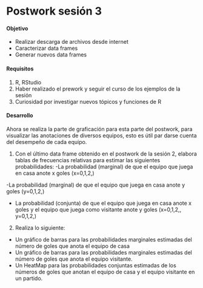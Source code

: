 # Postwork sesión 3

#### Objetivo

- Realizar descarga de archivos desde internet
- Caracterizar data frames
- Generar nuevos data frames

#### Requisitos

1. R, RStudio
2. Haber realizado el prework y seguir el curso de los ejemplos de la sesión
3. Curiosidad por investigar nuevos tópicos y funciones de R

#### Desarrollo

Ahora se realiza la parte de graficación para esta parte del postwork, para visualizar las anotaciones de diversos equipos, esto es útil par darse cuenta del desempeño de cada equipo.

1. Con el último data frame obtenido en el postwork de la sesión 2, elabora tablas de frecuencias relativas para estimar las siguientes probabilidades:
 -La probabilidad (marginal) de que el equipo que juega en casa anote x goles (x=0,1,2,)

-La probabilidad (marginal) de que el equipo que juega en casa anote y goles (y=0,1,2,)

- La probabilidad (conjunta) de que el equipo que juega en casa anote x goles y el equipo que juega como visitante anote y goles (x=0,1,2,, y=0,1,2,)

2. Realiza lo siguiente:

- Un gráfico de barras para las probabilidades marginales estimadas del número de goles que anota el equipo de casa
- Un gráfico de barras para las probabilidades marginales estimadas del número de goles que anota el equipo visitante.
- Un HeatMap para las probabilidades conjuntas estimadas de los números de goles que anotan el equipo de casa y el equipo visitante en un partido.
